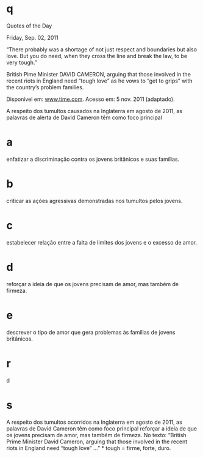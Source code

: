 # q
Quotes of the Day

Friday, Sep. 02, 2011

“There probably was a shortage of not just respect and boundaries but also love. But you do need, when they cross the line and break the law, to be very tough.”

British Pime Minister DAVID CAMERON, arguing that those involved in the recent riots in England need “tough love” as he vows to “get to grips” with the country’s problem families.

Disponível em: www.time.com. Acesso em: 5 nov. 2011 (adaptado).

A respeito dos tumultos causados na Inglaterra em agosto de 2011, as palavras de alerta de David Cameron têm como foco principal

# a
enfatizar a discriminação contra os jovens britânicos e suas famílias.

# b
criticar as ações agressivas demonstradas nos tumultos pelos jovens.

# c
estabelecer relação entre a falta de limites dos jovens e o excesso de amor.

# d
reforçar a ideia de que os jovens precisam de amor, mas também de firmeza.

# e
descrever o tipo de amor que gera problemas às famílias de jovens britânicos.

# r
d

# s
A respeito dos tumultos ocorridos na Inglaterra em agosto de 2011, as palavras de David Cameron têm como foco principal reforçar a ideia de que os jovens precisam de amor, mas também de firmeza. No texto: “British Prime Minister David Cameron, arguing that those involved in the recent riots in England need “tough love” …” \* tough = firme, forte, duro.
